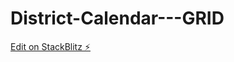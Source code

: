 # District-Calendar---GRID

[Edit on StackBlitz ⚡️](https://stackblitz.com/edit/web-platform-j368n8)